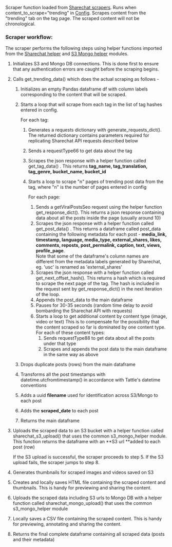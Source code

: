 Scraper function loaded from [Sharechat scrapers](sharechat_scrapers.py). Runs when content_to_scrape="trending" in [Config](config.py). Scrapes content from the "trending" tab on the tag page. The scraped content will not be chronological.

### Scraper workflow:

The scraper performs the following steps using helper functions imported from the [Sharechat helper](sharechat_helper.py) and [S3 Mongo helper](s3_mongo_helper.py) modules.

1. Initializes S3 and Mongo DB connections. This is done first to ensure that any authentication errors are caught before the scraping begins.
2. Calls get_trending_data() which does the actual scraping as follows  - 
   1. Initializes an empty Pandas dataframe df with column labels corresponding to the content that will be scraped.
   2. Starts a loop that will scrape from each tag in the list of tag hashes entered in config. 

      For each tag:
      1. Generates a requests dictionary with generate_requests_dict(). The returned dictionary contains parameters required for replicating Sharechat API requests described below
      2. Sends a requestType66 to get data about the tag
      3. Scrapes the json response with a helper function called get_tag_data() . This returns **tag_name, tag_translation, tag_genre, bucket_name, bucket_id**
      4. Starts a loop to scrape "n" pages of trending post data from the tag, where "n" is the number of pages entered in config

         For each page:
         1. Sends a getViralPostsSeo request using the helper function get_response_dict(). This returns a json response containing data about all the posts inside the page (usually around 10) 
         2. Scrapes the json response with a helper function called get_post_data() . This returns a dataframe called post_data containing the following metadata for each post - **media_link, timestamp, language, media_type, external_shares, likes, comments, reposts, post_permalink, caption, text, views, profile_page**. \
            Note that some of the dataframe's column names are different from the metadata labels generated by Sharechat, eg.  'usc' is renamed as 'external_shares'
         3. Scrapes the json response with a helper function called get_next_offset_hash(). This returns a hash which is required to scrape the next page of the tag. The hash is included in the request sent by get_response_dict() in the next iteration of the loop.
         4. Appends the post_data to the main dataframe
         5. Pauses for 30-35 seconds (random time delay to avoid bombarding the Sharechat API with requests)
         6. Starts a loop to get additional content by content type (image, video or text) This is to compensate for the possibility that the content scraped so far is dominated by one content type.\
            For each of these content types: 
            1. Sends requestType88 to get data about all the posts under that type
            2. Scrapes and appends the post data to the main dataframe in the same way as above
   3. Drops duplicate posts (rows) from the main dataframe
   4. Transforms all the post timestamps with datetime.utcfromtimestamp() in accordance with Tattle's datetime conventions
   5. Adds a uuid **filename** used for identification across S3/Mongo to each post
   6. Adds the **scraped_date** to each post
   7. Returns the main dataframe 
3. Uploads the scraped data to an S3 bucket with a helper function called sharechat_s3_upload() that uses the common s3_mongo_helper module. This function returns the dataframe with an **S3 url **added to each post (row)

   If the S3 upload is successful, the scraper proceeds to step 5. If the S3 upload fails, the scraper jumps to step 8. 
4. Generates thumbnails for scraped images and videos saved on S3
5. Creates and locally saves HTML file containing the scraped content and thumbnails. This is handy for previewing and sharing the content.
6. Uploads the scraped data including S3 urls to Mongo DB with a helper function called sharechat_mongo_upload() that uses the common s3_mongo_helper module
7. Locally saves a CSV file containing the scraped content. This is handy for previewing, annotating and sharing the content.
8. Returns the final complete dataframe containing all scraped data (posts and their metadata)